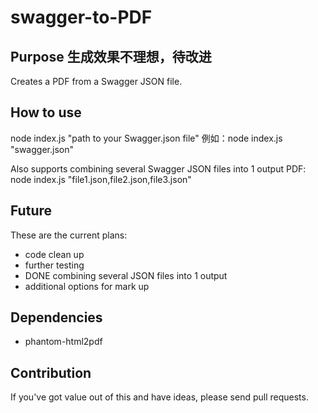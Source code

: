# swagger-to-PDF  
## Purpose   生成效果不理想，待改进
Creates a PDF from a Swagger JSON file.

## How to use
node index.js "path to your Swagger.json file"
例如：node index.js "swagger.json"

Also supports combining several Swagger JSON files into 1 output PDF:
node index.js "file1.json,file2.json,file3.json"

## Future
These are the current plans:
* code clean up 
* further testing 
* DONE combining several JSON files into 1 output 
* additional options for mark up

## Dependencies
* phantom-html2pdf

## Contribution
If you've got value out of this and have ideas, please send pull requests.
